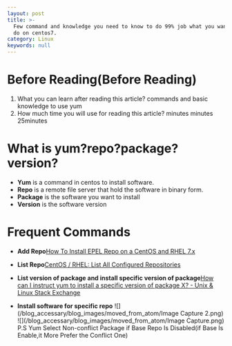 ```yaml
---
layout: post
title: >-
  Few command and knowledge you need to know to do 99% job what you want yum to
  do on centos7.
category: Linux
keywords: null
---
```


# Before Reading(Before Reading)

1.  What you can learn after reading this article? commands and basic knowledge to use yum
2.  How much time you will use for reading this article? minutes minutes 25minutes

# What is yum?repo?package?version?

* **Yum** is a command in centos to install software.
* **Repo** is a remote file server that hold the software in binary form.
* **Package** is the software you want to install
* **Version** is the software version

# Frequent Commands

* **Add Repo**[How To Install EPEL Repo on a CentOS and RHEL 7.x](http://www.cyberciti.biz/faq/installing-rhel-epel-repo-on-centos-redhat-7-x/)

* **List Repo**[CentOS / RHEL: List All Configured Repositories](https://www.cyberciti.biz/faq/centos-fedora-redhat-yum-repolist-command-tolist-package-repositories/)

* **List version of package and install specific version of package**[How can I instruct yum to install a specific version of package X? - Unix & Linux Stack Exchange](https://unix.stackexchange.com/questions/151689/how-can-i-instruct-yum-to-install-a-specific-version-of-package-x)

* **Install software for specific repo** ![](/blog_accessary/blog_images/moved_from_atom/Image Capture 2.png) ![](/blog_accessary/blog_images/moved_from_atom/Image Capture.png) P.S Yum Select Non-conflict Package if Base Repo Is Disabled(if Base Is Enable,it More Prefer the Conflict One)
